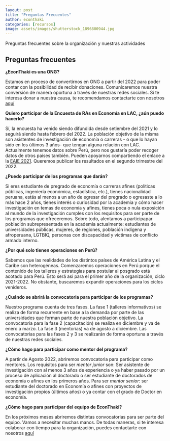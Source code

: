 ```yaml
---
layout: post
title: "Preguntas Frecuentes"
author: econthaki
categories: [recursos]
image: assets/images/shutterstock_1896800944.jpg
---
```


Preguntas frecuentes sobre la organización y nuestras actividades


## Preguntas frecuentes

**¿EconThaki es una ONG?**

Estamos en proceso de convertirnos en ONG a partir del 2022 para poder contar con la posibilidad de recibir donaciones. Comunicaremos nuestra conversión de manera oportuna a través de nuestras redes sociales. Si te interesa donar a nuestra causa, te recomendamos contactarte con nosotros [aquí][contacto-link]

[contacto-link]:   https://econthaki.github.io/contact.html

**Quiero participar de la Encuesta de RAs en Economía en LAC, ¿aún puedo hacerlo?**

Sí, la encuesta ha venido siendo difundida desde setiembre del 2021 y lo seguirá siendo hasta febrero del 2022. La población objetivo de la misma son asistentes de investigación de economía o carreras - o que lo hayan sido en los últimos 3 años- que tengan alguna relación con LAC. Actualmente tenemos datos sobre Perú, pero nos gustaría poder recoger datos de otros países también. Pueden apoyarnos compartiendo el enlace a la [EAIE 2021][EAIE]. Queremos publicar los resultados en el segundo trimestre del 2022.

[EAIE]:   https://econthaki.surveycto.com/collect/eaie_2021?caseid=

**¿Puedo participar de los programas que darán?**

Si eres estudiante de pregrado de economía o carreras afines (políticas públicas, ingeniería económica, estadística, etc.), tienes nacionalidad peruana, estás al menos a un año de egresar del pregrado o egresaste a lo más hace 2 años, tienes interés o curiosidad por la academia y cómo hacer investigación en temas de economía y afines, tienes poca o nula exposición al mundo de la investigación cumples con los requisitos para ser parte de los programas que ofreceremos. Sobre todo, alentamos a participapar población subrepresentada en la academia actualmente: estudiantes de universidades públicas, mujeres, de regiones, población indígena y afroperuana, LGTBIQ, personas con discapacidad y víctimas de conflicto armado interno. 

**¿Por qué solo tienen operaciones en Perú?**

Sabemos que las realidades de los distintos países de América Latina y el Caribe son heterogéneas. Comenzaremos operaciones en Perú porque el contenido de los talleres y estrategias para postular al posgrado está acotado para Perú. Esto será así para el primer año de la organización, ciclo 2021-2022. No obstante, buscaremos expandir operaciones para los ciclos venideros.

**¿Cuándo se abrirá la convocatoria para participar de los programas?**

Nuestro programa cuenta de tres fases. La fase 1 (talleres informativos) se realiza de forma recurrente en base a la demanda por parte de las universidades que forman parte de nuestra población objetivo. La convocatoria para la fase 2 (capacitación) se realiza en diciembre y va de enero a marzo. La fase 3 (mentorías) va de agosto a diciembre. Las convocatorias para las fases 2 y 3 se realizarán de forma oportuna a través de nuestras redes sociales.

**¿Cómo hago para participar como mentor del programa?**

A partir de Agosto 2022, abriremos convocatoria para participar como mentores. Los requisitos para ser *mentor junior* son: Ser asistente de investigación con al menos 3 años de experiencia o ya haber pasado por un proceso de aplicación al doctorado o ser estudiante de doctorados de economía o afines en los primeros años. Para ser *mentor senior*: ser estudiante del doctorado en Economía o afines con proyectos de investigación propios (últimos años) o ya contar con el grado de Doctor en economía.

**¿Cómo hago para participar del equipo de EconThaki?**

En los próximos meses abriremos distintas convocatorias para ser parte del equipo. Vamos a necesitar muchas manos. De todas maneras, si te interesa colaborar con tiempo para la organización, puedes contactarte con nosotros [aquí][contacto-link]

[contacto-link]:   https://econthaki.github.io/contact.html
